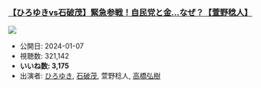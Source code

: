 ### [【ひろゆきvs石破茂】緊急参戦！自民党と金…なぜ？【萱野稔人】](https://www.youtube.com/watch?v=amYtP_ij2ms)
[![](https://img.youtube.com/vi/amYtP_ij2ms/sddefault.jpg)](https://www.youtube.com/watch?v=amYtP_ij2ms)
-   公開日: 2024-01-07
-   視聴数: 321,142
-   **いいね数: 3,175**
-   出演者: [ひろゆき](/rehacq_fan/people/ひろゆき "wikilink"), [石破茂](/rehacq_fan/people/石破茂 "wikilink"), 萱野稔人, [高橋弘樹](/rehacq_fan/people/高橋弘樹 "wikilink")
